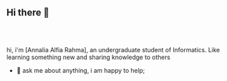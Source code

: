 ## Hi there 👋

<br/>
<br/>

hi, i'm [Annalia Alfia Rahma], an undergraduate student of Informatics. Like learning something new and sharing knowledge to others

- 💬 ask me about anything, i am happy to help;
